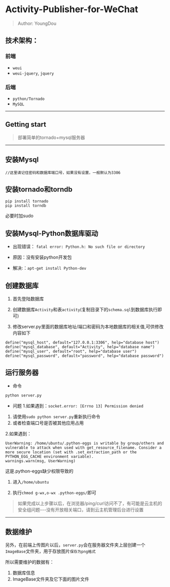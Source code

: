 # Activity-Publisher-for-WeChat

> Author: YoungDou

## 技术架构：

### 前端
- `weui`
- `weui-jquery`, `jquery`

### 后端
- `python/Tornado`
- `MySQL`


---


## **Getting start**
> 部署简单的tornado+mysql服务器

---

## 安装Mysql
```
//这里请记住密码和数据库端口号，如果没有设置，一般默认为3306
```

## 安装tornado和torndb
```
pip install tornado
pip install torndb
```
必要时加sudo

## 安装Mysql-Python数据库驱动

- 出现错误： `fatal error: Python.h: No such file or directory`

- 原因：没有安装python开发包

- 解决:：`apt-get install Python-dev`

## 创建数据库

1. 首先登陆数据库

2. 创建数据库`Activity`和表`activity`(复制目录下的`schema.sql`到数据库执行即可)

3. 修改server.py里面的数据库地址/端口和密码为本地数据库的相关值,可供修改内容如下
```
define("mysql_host", default="127.0.0.1:3306", help="database host")
define("mysql_database", default="Activity", help="database name")
define("mysql_user", default="root", help="database user")
define("mysql_password", default="password", help="database password")
```

## 运行服务器

- 命令
```python
python server.py
```
- 问题
1.如果遇到：`socket.error: [Errno 13] Permission denied`
 
 1. 请使用`sudo python server.py`重新执行命令
 2. 或者检查端口号是否被其他应用占用
 
 2.如果遇到：
```
UserWarning: /home/ubuntu/.python-eggs is writable by group/others and vulnerable to attack when used with get_resource_filename. Consider a more secure location (set with .set_extraction_path or the PYTHON_EGG_CACHE environment variable).
warnings.warn(msg, UserWarning)

```
这是.python-eggs缺少权限导致的

1. 进入`/home/ubuntu`

2. 执行`chmod g-wx,o-wx .python-eggs/`即可


>如果完成以上步骤以后，在浏览器/ping/curl访问不了，有可能是云主机的安全组问题---没有开放相关端口，请到云主机管理后台进行设置

---

## 数据维护

另外，在前端上传图片以后，`server.py`会在服务器文件夹上层创建一个`ImageBase`文件夹，用于存放图片`保存为png格式`

所以需要维护的数据有：

1. 数据库信息
2. ImageBase文件夹及它下面的图片文件